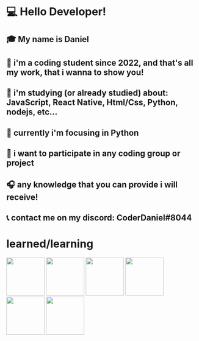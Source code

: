 # 💻 Hello Developer!

## 🎓 My name is Daniel
## 📕 i'm a coding student since 2022, and that's all my work, that i wanna to show you!
## 🔨 i'm studying (or already studied) about: JavaScript, React Native, Html/Css, Python, nodejs, etc... 
## 🐍 currently i'm focusing in Python
## 💾 i want to participate in any coding group or project
## 🎧 any knowledge that you can provide i will receive! 
## 📞 contact me on my discord: CoderDaniel#8044

# learned/learning
<div>
  <img src="https://cdn.jsdelivr.net/gh/devicons/devicon/icons/react/react-original-wordmark.svg" width="100" height="100" style="display: inline-block;" />
  <img src="https://cdn.jsdelivr.net/gh/devicons/devicon/icons/javascript/javascript-original.svg" width="100" height="100" style="display: inline-block;" />
  <img src="https://cdn.jsdelivr.net/gh/devicons/devicon/icons/html5/html5-original-wordmark.svg" width="100" height="100" style="display: inline-block;" />
  <img src="https://cdn.jsdelivr.net/gh/devicons/devicon/icons/css3/css3-original-wordmark.svg" width="100" height="100" style="display: inline-block;" />
  <img src="https://cdn.jsdelivr.net/gh/devicons/devicon/icons/python/python-original.svg" width="100" height="100" style="display: inline-block;" />
  <img src="https://cdn.jsdelivr.net/gh/devicons/devicon/icons/nodejs/nodejs-original-wordmark.svg" width="100" height="100" style="display: inline-block;" />
</div>
